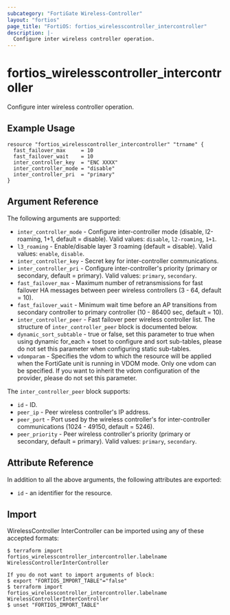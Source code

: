 ```yaml
---
subcategory: "FortiGate Wireless-Controller"
layout: "fortios"
page_title: "FortiOS: fortios_wirelesscontroller_intercontroller"
description: |-
  Configure inter wireless controller operation.
---
```


# fortios_wirelesscontroller_intercontroller
Configure inter wireless controller operation.

## Example Usage

```hcl
resource "fortios_wirelesscontroller_intercontroller" "trname" {
  fast_failover_max     = 10
  fast_failover_wait    = 10
  inter_controller_key  = "ENC XXXX"
  inter_controller_mode = "disable"
  inter_controller_pri  = "primary"
}
```

## Argument Reference

The following arguments are supported:

* `inter_controller_mode` - Configure inter-controller mode (disable, l2-roaming, 1+1, default = disable). Valid values: `disable`, `l2-roaming`, `1+1`.
* `l3_roaming` - Enable/disable layer 3 roaming (default = disable). Valid values: `enable`, `disable`.
* `inter_controller_key` - Secret key for inter-controller communications.
* `inter_controller_pri` - Configure inter-controller's priority (primary or secondary, default = primary). Valid values: `primary`, `secondary`.
* `fast_failover_max` - Maximum number of retransmissions for fast failover HA messages between peer wireless controllers (3 - 64, default = 10).
* `fast_failover_wait` - Minimum wait time before an AP transitions from secondary controller to primary controller (10 - 86400 sec, default = 10).
* `inter_controller_peer` - Fast failover peer wireless controller list. The structure of `inter_controller_peer` block is documented below.
* `dynamic_sort_subtable` - true or false, set this parameter to true when using dynamic for_each + toset to configure and sort sub-tables, please do not set this parameter when configuring static sub-tables.
* `vdomparam` - Specifies the vdom to which the resource will be applied when the FortiGate unit is running in VDOM mode. Only one vdom can be specified. If you want to inherit the vdom configuration of the provider, please do not set this parameter.

The `inter_controller_peer` block supports:

* `id` - ID.
* `peer_ip` - Peer wireless controller's IP address.
* `peer_port` - Port used by the wireless controller's for inter-controller communications (1024 - 49150, default = 5246).
* `peer_priority` - Peer wireless controller's priority (primary or secondary, default = primary). Valid values: `primary`, `secondary`.


## Attribute Reference

In addition to all the above arguments, the following attributes are exported:
* `id` - an identifier for the resource.

## Import

WirelessController InterController can be imported using any of these accepted formats:
```
$ terraform import fortios_wirelesscontroller_intercontroller.labelname WirelessControllerInterController

If you do not want to import arguments of block:
$ export "FORTIOS_IMPORT_TABLE"="false"
$ terraform import fortios_wirelesscontroller_intercontroller.labelname WirelessControllerInterController
$ unset "FORTIOS_IMPORT_TABLE"
```

